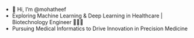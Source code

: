 - 👋 Hi, I’m @mohatheef
- Exploring Machine Learning & Deep Learning in Healthcare | Biotechnology Engineer 🧑🏻‍🔬
-  Pursuing Medical Informatics to Drive Innovation in Precision Medicine

<!---
mohatheef/mohatheef is a ✨ special ✨ repository because its `README.md` (this file) appears on your GitHub profile.
You can click the Preview link to take a look at your changes.
--->

